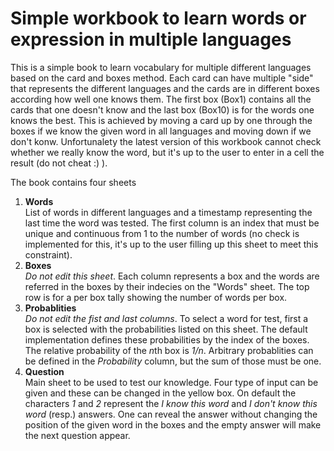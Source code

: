 # Simple workbook to learn words or expression in multiple languages

This is a simple book to learn vocabulary for multiple different languages based on the card and boxes method. Each card can have multiple "side" that represents the different languages and the cards are in different boxes according how well one knows them. The first box (Box1) contains all the cards that one doesn't know and the last box (Box10) is for the words one knows the best. This is achieved by moving a card up by one through the boxes if we know the given word in all languages and moving down if we don't konw. Unfortunalety the latest version of this workbook cannot check whether we really know the word, but it's up to the user to enter in a cell the result (do not cheat :) ).

The book contains four sheets
1. **Words**  
 List of words in different languages and a timestamp representing the last time the word was tested. The first column is an index that must be unique and continuous from 1 to the number of words (no check is implemented for this, it's up to the user filling up this sheet to meet this constraint).
2. **Boxes**  
 _Do not edit this sheet_. Each column represents a box and the words are referred in the boxes by their indecies on the "Words" sheet. The top row is for a per box tally showing the number of words per box.
3. **Probablities**  
 _Do not edit the fist and last columns_. To select a word for test, first a box is selected with the probabilities listed on this sheet. The default implementation defines these probabilities by the index of the boxes. The relative probability of the *n*th box is *1/n*. Arbitrary probablities can be defined in the *Probability* column, but the sum of those must be one. 
4. **Question**  
 Main sheet to be used to test our knowledge. Four type of input can be given and these can be changed in the yellow box. On default the characters *1* and *2* represent the *I know this word* and *I don't know this word* (resp.) answers. One can reveal the answer without changing the position of the given word in the boxes and the empty answer will make the next question appear.
 
